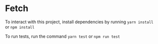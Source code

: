 # Fetch

To interact with this project, install dependencies by running 
```yarn install```
or
```npm install```

To run tests, run the command
```yarn test```
or
```npm run test```
